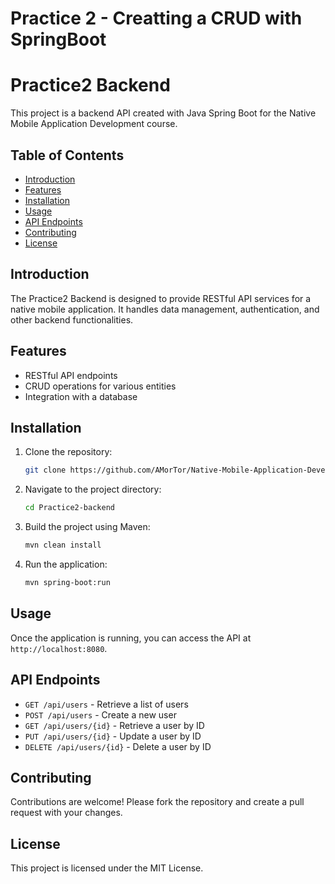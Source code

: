 # Practice 2 - Creatting a CRUD with SpringBoot
# Practice2 Backend

This project is a backend API created with Java Spring Boot for the Native Mobile Application Development course.

## Table of Contents
- [Introduction](#introduction)
- [Features](#features)
- [Installation](#installation)
- [Usage](#usage)
- [API Endpoints](#api-endpoints)
- [Contributing](#contributing)
- [License](#license)

## Introduction
The Practice2 Backend is designed to provide RESTful API services for a native mobile application. It handles data management, authentication, and other backend functionalities.

## Features
- RESTful API endpoints
- CRUD operations for various entities
- Integration with a database

## Installation
1. Clone the repository:
    ```bash
    git clone https://github.com/AMorTor/Native-Mobile-Application-Development.git
    ```
2. Navigate to the project directory:
    ```bash
    cd Practice2-backend
    ```
3. Build the project using Maven:
    ```bash
    mvn clean install
    ```
4. Run the application:
    ```bash
    mvn spring-boot:run
    ```

## Usage
Once the application is running, you can access the API at `http://localhost:8080`.

## API Endpoints
- `GET /api/users` - Retrieve a list of users
- `POST /api/users` - Create a new user
- `GET /api/users/{id}` - Retrieve a user by ID
- `PUT /api/users/{id}` - Update a user by ID
- `DELETE /api/users/{id}` - Delete a user by ID

## Contributing
Contributions are welcome! Please fork the repository and create a pull request with your changes.

## License
This project is licensed under the MIT License.

